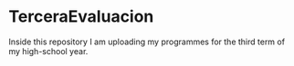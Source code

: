 # TerceraEvaluacion
Inside this repository I am uploading my programmes for the third term of my high-school year.
